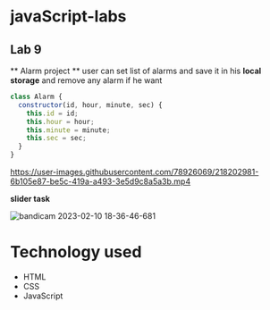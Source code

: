 # javaScript-labs
## Lab 9 
** Alarm project **
user can set list of alarms and save it in his **local storage**
and remove any alarm if he want 

```javascript
class Alarm {
  constructor(id, hour, minute, sec) {
    this.id = id;
    this.hour = hour;
    this.minute = minute;
    this.sec = sec;
  }
}
```


https://user-images.githubusercontent.com/78926069/218202981-6b105e87-be5c-419a-a493-3e5d9c8a5a3b.mp4


**slider task**  

![bandicam 2023-02-10 18-36-46-681](https://user-images.githubusercontent.com/78926069/218203017-950f4fcb-e82b-4e6c-8dd5-bf4966f7692b.jpg)

# Technology used
- HTML
- CSS
- JavaScript 
